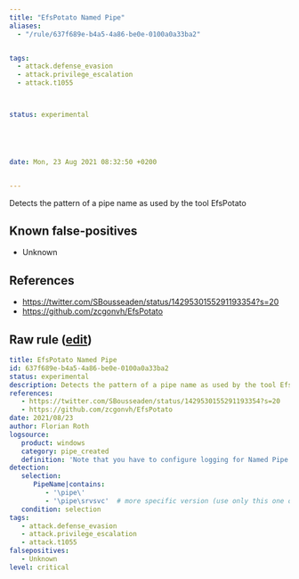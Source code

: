 ```yaml
---
title: "EfsPotato Named Pipe"
aliases:
  - "/rule/637f689e-b4a5-4a86-be0e-0100a0a33ba2"


tags:
  - attack.defense_evasion
  - attack.privilege_escalation
  - attack.t1055



status: experimental





date: Mon, 23 Aug 2021 08:32:50 +0200


---
```


Detects the pattern of a pipe name as used by the tool EfsPotato

<!--more-->


## Known false-positives

* Unknown



## References

* https://twitter.com/SBousseaden/status/1429530155291193354?s=20
* https://github.com/zcgonvh/EfsPotato


## Raw rule ([edit](https://github.com/SigmaHQ/sigma/edit/master/rules/windows/pipe_created/pipe_created_efspotato_namedpipe.yml))
```yaml
title: EfsPotato Named Pipe
id: 637f689e-b4a5-4a86-be0e-0100a0a33ba2
status: experimental
description: Detects the pattern of a pipe name as used by the tool EfsPotato
references:
   - https://twitter.com/SBousseaden/status/1429530155291193354?s=20
   - https://github.com/zcgonvh/EfsPotato
date: 2021/08/23
author: Florian Roth
logsource:
   product: windows
   category: pipe_created
   definition: 'Note that you have to configure logging for Named Pipe Events in Sysmon config (Event ID 17 and Event ID 18). The basic configuration is in popular sysmon configuration (https://github.com/SwiftOnSecurity/sysmon-config), but it is worth verifying. You can also use other repo, e.g. https://github.com/Neo23x0/sysmon-config, https://github.com/olafhartong/sysmon-modular. How to test detection? You can check powershell script from this site https://svch0st.medium.com/guide-to-named-pipes-and-hunting-for-cobalt-strike-pipes-dc46b2c5f575'
detection:
   selection:
      PipeName|contains: 
         - '\pipe\'
         - '\pipe\srvsvc'  # more specific version (use only this one of the other causes too many false positives)
   condition: selection
tags:
   - attack.defense_evasion
   - attack.privilege_escalation
   - attack.t1055
falsepositives:
   - Unknown
level: critical

```
